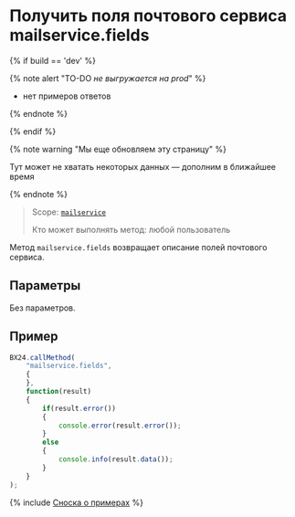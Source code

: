 # Получить поля почтового сервиса mailservice.fields

{% if build == 'dev' %}

{% note alert "TO-DO _не выгружается на prod_" %}

- нет примеров ответов

{% endnote %}

{% endif %}

{% note warning "Мы еще обновляем эту страницу" %}

Тут может не хватать некоторых данных — дополним в ближайшее время

{% endnote %}

> Scope: [`mailservice`](../scopes/permissions.md)
>
> Кто может выполнять метод: любой пользователь

Метод `mailservice.fields` возвращает описание полей почтового сервиса.

## Параметры

Без параметров.

## Пример

```js
BX24.callMethod(
    "mailservice.fields",
    {
    },
    function(result)
    {
        if(result.error())
        {
            console.error(result.error());
        }
        else
        {
            console.info(result.data());
        }
    }
);
```
{% include [Сноска о примерах](../../_includes/examples.md) %}